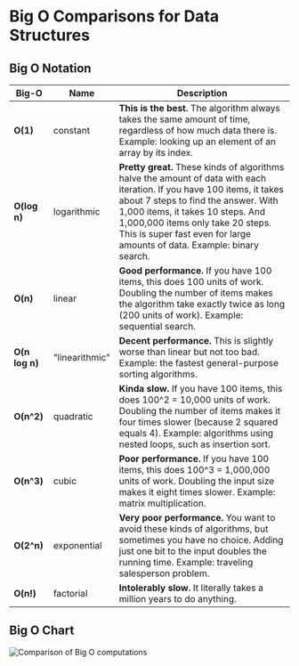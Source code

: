 # Big O Comparisons for Data Structures

## Big O Notation

| Big-O          | Name           | Description                                                                                                                                                                                                                                                                                                         |
| -------------- | -------------- | ------------------------------------------------------------------------------------------------------------------------------------------------------------------------------------------------------------------------------------------------------------------------------------------------------------------- |
| **O(1)**       | constant       | **This is the best.** The algorithm always takes the same amount of time, regardless of how much data there is. Example: looking up an element of an array by its index.                                                                                                                                            |
| **O(log n)**   | logarithmic    | **Pretty great.** These kinds of algorithms halve the amount of data with each iteration. If you have 100 items, it takes about 7 steps to find the answer. With 1,000 items, it takes 10 steps. And 1,000,000 items only take 20 steps. This is super fast even for large amounts of data. Example: binary search. |
| **O(n)**       | linear         | **Good performance.** If you have 100 items, this does 100 units of work. Doubling the number of items makes the algorithm take exactly twice as long (200 units of work). Example: sequential search.                                                                                                              |
| **O(n log n)** | "linearithmic" | **Decent performance.** This is slightly worse than linear but not too bad. Example: the fastest general-purpose sorting algorithms.                                                                                                                                                                                |
| **O(n^2)**     | quadratic      | **Kinda slow.** If you have 100 items, this does 100^2 = 10,000 units of work. Doubling the number of items makes it four times slower (because 2 squared equals 4). Example: algorithms using nested loops, such as insertion sort.                                                                                |
| **O(n^3)**     | cubic          | **Poor performance.** If you have 100 items, this does 100^3 = 1,000,000 units of work. Doubling the input size makes it eight times slower. Example: matrix multiplication.                                                                                                                                        |
| **O(2^n)**     | exponential    | **Very poor performance.** You want to avoid these kinds of algorithms, but sometimes you have no choice. Adding just one bit to the input doubles the running time. Example: traveling salesperson problem.                                                                                                        |
| **O(n!)**      | factorial      | **Intolerably slow.** It literally takes a million years to do anything.                                                                                                                                                                                                                                            |

## Big O Chart
![Comparison of Big O computations](https://upload.wikimedia.org/wikipedia/commons/7/7e/Comparison_computational_complexity.svg)

